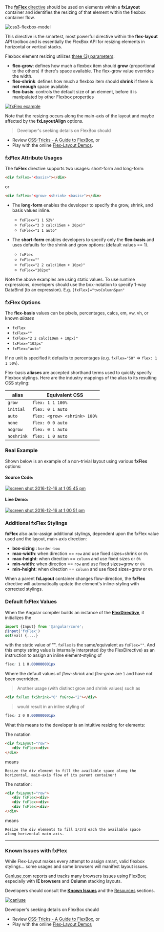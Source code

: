 The [**fxFlex** directive][fxFlex] should be used on elements within a **fxLayout** container and identifies the 
resizing of that element within the flexbox container flow. 


![css3-flexbox-model](https://cloud.githubusercontent.com/assets/210413/20034148/49a4fb62-a382-11e6-9822-42b90dec69be.jpg)

This directive is the smartest, most powerful directive within the **flex-layout** API toolbox and is essentially the 
FlexBox API for resizing elements in horizontal or vertical stacks. 

Flexbox element resizing utilizes [three (3) parameters](http://cssreference.io/flexbox/):

* **flex-grow**:  defines how much a flexbox item should **grow** (proportional to the others) if there's space 
available. The flex-grow value overrides the width.
* **flex-shrink**: defines how much a flexbox item should **shrink** if there is **not enough** space available.
* **flex-basis**: controls the default size of an element, before it is manipulated by other Flexbox properties

[![fxFlex example](https://cloud.githubusercontent.com/assets/210413/21274996/6b640f8a-c390-11e6-87ac-ca85eb6c3983.png)](https://github.com/angular/flex-layout/blob/master/src/apps/demo-app/src/app/stack-overflow/grid-column-span/grid-column-span.component.ts#L23)

Note that the resizing occurs along the main-axis of the layout and maybe affected by the **fxLayoutAlign** options. 

> Developer's seeking details on FlexBox should 
* Review [CSS-Tricks - A Guide to FlexBox](https://css-tricks.com/snippets/css/a-guide-to-flexbox/), or 
* Play with the online [Flex-Layout Demos](https://tburleson-layouts-demos.firebaseapp.com/#/docs).

### fxFlex Attribute Usages

The **fxFlex** directive supports two usages: short-form and long-form:

```html
<div fxFlex="<basis>"></div>
```
or
```html
<div fxFlex="<grow> <shrink> <basis>"></div>
```

* The **long-form** enables the developer to specify the grow, shrink, and basis values inline.
  * `fxFlex="1 1 52%"`
  * `fxFlex="3 3 calc(15em + 20px)"`
  * `fxFlex="1 1 auto"`


* The **short-form** enables developers to specify only the **flex-basis** and uses defaults for the shrink and grow 
options: (default values == 1).
  * `fxFlex`
  * `fxFlex=""`
  * `fxFlex="2 2 calc(10em + 10px)"`
  * `fxFlex="102px"`

Note the above examples are using static values. To use runtime expressions, developers should use the box-notation to 
specify 1-way DataBind (to an expression). E.g. `[fxFlex]="twoColumnSpan"`

### fxFlex Options

The **flex-basis** values can be pixels, percentages, calcs, em, vw, vh, or known *aliases*

* `fxFlex`
* `fxFlex=""`
* `fxFlex="2 2 calc(10em + 10px)"`
* `fxFlex="102px"`
* `fxFlex="auto"`

If no unit is specified it defaults to percentages (e.g. `fxFlex="50"` => `flex: 1 1 50%`).

Flex-basis **aliases** are accepted shorthand terms used to quickly specify Flexbox stylings. Here are the industry 
mappings of the alias to its resulting CSS styling:


| alias | Equivalent CSS | 
| ----- | -------------- |
|  `grow`     | `flex: 1 1 100%` |
|  `initial`  | `flex: 0 1 auto` |
|  `auto`     | `flex: <grow> <shrink> 100%` |
|  `none`     | `flex: 0 0 auto` |
|  `nogrow`   | `flex: 0 1 auto` |
|  `noshrink` | `flex: 1 0 auto` |


### Real Example

Shown below is an example of a non-trivial layout using various **fxFlex** options:

#### Source Code:

[![screen shot 2016-12-16 at 1 05 45 pm](https://cloud.githubusercontent.com/assets/210413/21274996/6b640f8a-c390-11e6-87ac-ca85eb6c3983.png)](https://github.com/angular/flex-layout/blob/master/src/demo-app/app/stack-overflow/columnSpan.demo.ts#L23)

#### Live Demo:

[![screen shot 2016-12-16 at 1 00 51 pm](https://cloud.githubusercontent.com/assets/210413/21274826/bc8553f2-c38f-11e6-8188-bc7fd36026c2.png)](https://tburleson-layouts-demos.firebaseapp.com/#/stackoverflow)


### Additional fxFlex Stylings

**fxFlex** also auto-assign additional stylings, dependent upon the fxFlex value used and the layout, main-axis direction:

* **box-sizing** : `border-box`
* **max-width**: when direction == `row` and use fixed sizes+shrink or `0%`
* **max-height**: when direction == `column` and use fixed sizes or `0%` 
* **min-width**: when direction == `row` and use fixed sizes+grow or `0%`
* **min-height**: when direction == `column` and use fixed sizes+grow or `0%`

When a parent **fxLayout** container changes flow-direction, the **fxFlex** directive will automatically update the 
element's inline-styling with corrected stylings.

### Default fxFlex Values

When the Angular compiler builds an instance of the [**FlexDirective**][FlexDirective], it initializes the 

```typescript
import {Input} from '@angular/core';
@Input('fxFlex')
set(val) {....} 
```

with the static value of "". `fxFlex` is the same/equivalent as `fxFlex=""`. And this empty string value is internally 
interpreted (by the FlexDirective) as an instruction to assign an inline element-styling of

```css
flex: 1 1 0.000000001px
```

Where the default values of *flew-shrink* and *flex-grow* are `1` and have not been overridden.

> Another usage (with distinct grow and shrink values) such as 
```html
<div fxFlex fxShrink="0" fxGrow="2"></div>
```
> would result in an inline styling of 
```css
flex: 2 0 0.000000001px
```

What this means to the developer is an intuitive resizing for elements:

The notation 

```html
<div fxLayout="row">
   <div fxFlex><div>
</div>
```

means 

```
Resize the div element to fill the available space along the 
horizontal, main-axis flow of its parent container!
```

The notation:

```html
<div fxLayout="row">
   <div fxFlex><div>
   <div fxFlex><div>
   <div fxFlex><div>
</div>
```

means

```
Resize the div elements to fill 1/3rd each the available space 
along horizontal main-axis. 
```

----

### Known Issues with fxFlex

While Flex-Layout makes every attempt to assign smart, valid flexbox stylings... some usages and some browsers will 
manifest layout issues.

[CanIuse.com](http://CanIuse.com) reports and tracks many browsers issues using FlexBox; especially with 
**IE browsers** and **Column** stacking layouts. 

Developers should consult the **[Known Issues](http://caniuse.com/#feat=flexbox)** and the 
[Resources](http://caniuse.com/#feat=flexbox) sections.

[![caniuse](https://cloud.githubusercontent.com/assets/210413/21288118/917e3faa-c440-11e6-9b08-28aff590c7ae.png)](http://caniuse.com/#feat=flexbox)

Developer's seeking details on FlexBox should 
* Review [CSS-Tricks - A Guide to FlexBox](https://css-tricks.com/snippets/css/a-guide-to-flexbox/), or 
* Play with the online [Flex-Layout Demos](https://tburleson-layouts-demos.firebaseapp.com/#/docs)

[fxFlex]: https://github.com/angular/flex-layout/blob/master/src/lib/flex/flex/flex.ts
[FlexDirective]: https://github.com/angular/flex-layout/blob/master/src/lib/flex/flex/flex.ts#L65-L67
